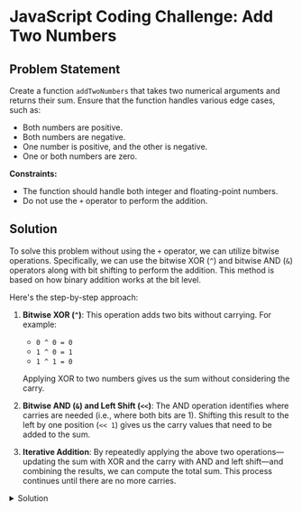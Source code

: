 # JavaScript Coding Challenge: Add Two Numbers

## Problem Statement

Create a function `addTwoNumbers` that takes two numerical arguments and returns their sum. Ensure that the function handles various edge cases, such as:

- Both numbers are positive.
- Both numbers are negative.
- One number is positive, and the other is negative.
- One or both numbers are zero.

**Constraints:**

- The function should handle both integer and floating-point numbers.
- Do not use the `+` operator to perform the addition.

## Solution

To solve this problem without using the `+` operator, we can utilize bitwise operations. Specifically, we can use the bitwise XOR (`^`) and bitwise AND (`&`) operators along with bit shifting to perform the addition. This method is based on how binary addition works at the bit level.

Here's the step-by-step approach:

1. **Bitwise XOR (`^`)**: This operation adds two bits without carrying. For example:
   - `0 ^ 0 = 0`
   - `1 ^ 0 = 1`
   - `1 ^ 1 = 0`

   Applying XOR to two numbers gives us the sum without considering the carry.

2. **Bitwise AND (`&`) and Left Shift (`<<`)**: The AND operation identifies where carries are needed (i.e., where both bits are 1). Shifting this result to the left by one position (`<< 1`) gives us the carry values that need to be added to the sum.

3. **Iterative Addition**: By repeatedly applying the above two operations—updating the sum with XOR and the carry with AND and left shift—and combining the results, we can compute the total sum. This process continues until there are no more carries.

<details>
 <summary>Solution</summary>

Here's the implementation of the `addTwoNumbers` function:

```javascript
function addTwoNumbers(a, b) {
  while (b !== 0) {
    let carry = a & b; // Calculate carry bits
    a = a ^ b;         // Add without considering carry
    b = carry << 1;    // Prepare carry for next addition
  }
  return a;
}
```
</details>
